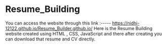 # Resume_Building
You can access the website through this link :-----
https://nidhi-12122.github.io/Resume_Builder.github.io/
Here is the Resume Building website created using HTML , CSS, JavaScript and there after creating you can download that resume and CV directly.
